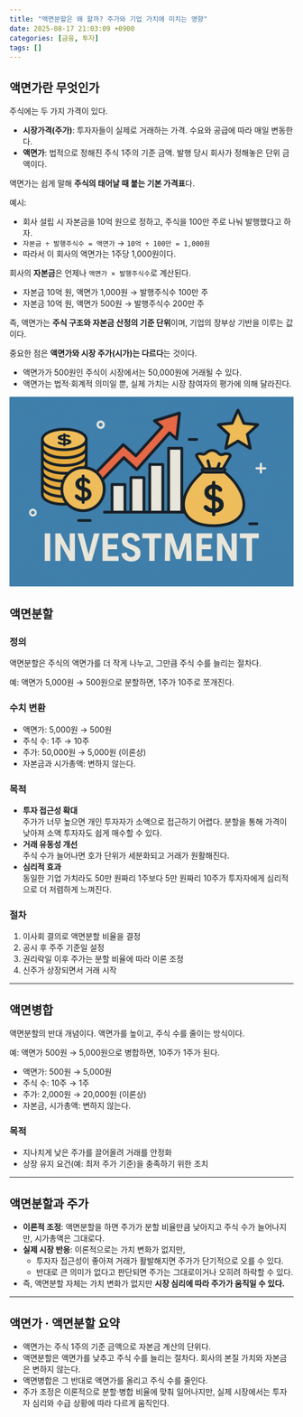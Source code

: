 ```yaml
---
title: "액면분할은 왜 할까? 주가와 기업 가치에 미치는 영향"
date: 2025-08-17 21:03:09 +0900
categories: [금융, 투자]
tags: []
---
```


## 액면가란 무엇인가

주식에는 두 가지 가격이 있다.  
- **시장가격(주가)**: 투자자들이 실제로 거래하는 가격. 수요와 공급에 따라 매일 변동한다.  
- **액면가**: 법적으로 정해진 주식 1주의 기준 금액. 발행 당시 회사가 정해놓은 단위 금액이다.  

액면가는 쉽게 말해 **주식의 태어날 때 붙는 기본 가격표**다.  

예시:  
- 회사 설립 시 자본금을 10억 원으로 정하고, 주식을 100만 주로 나눠 발행했다고 하자.  
- `자본금 ÷ 발행주식수 = 액면가` → `10억 ÷ 100만 = 1,000원`  
- 따라서 이 회사의 액면가는 1주당 1,000원이다.  

회사의 **자본금**은 언제나 `액면가 × 발행주식수`로 계산된다.  
- 자본금 10억 원, 액면가 1,000원 → 발행주식수 100만 주  
- 자본금 10억 원, 액면가 500원 → 발행주식수 200만 주  

즉, 액면가는 **주식 구조와 자본금 산정의 기준 단위**이며, 기업의 장부상 기반을 이루는 값이다.  

중요한 점은 **액면가와 시장 주가(시가)는 다르다**는 것이다.  
- 액면가가 500원인 주식이 시장에서는 50,000원에 거래될 수 있다.  
- 액면가는 법적·회계적 의미일 뿐, 실제 가치는 시장 참여자의 평가에 의해 달라진다.  

![투자](assets/img/normal/investment.png)

## 액면분할

### 정의
액면분할은 주식의 액면가를 더 작게 나누고, 그만큼 주식 수를 늘리는 절차다.  

예: 액면가 5,000원 → 500원으로 분할하면, 1주가 10주로 쪼개진다.  

### 수치 변환
- 액면가: 5,000원 → 500원  
- 주식 수: 1주 → 10주  
- 주가: 50,000원 → 5,000원 (이론상)  
- 자본금과 시가총액: 변하지 않는다.  

### 목적
- **투자 접근성 확대**  
  주가가 너무 높으면 개인 투자자가 소액으로 접근하기 어렵다. 분할을 통해 가격이 낮아져 소액 투자자도 쉽게 매수할 수 있다.  
- **거래 유동성 개선**  
  주식 수가 늘어나면 호가 단위가 세분화되고 거래가 원활해진다.  
- **심리적 효과**  
  동일한 기업 가치라도 50만 원짜리 1주보다 5만 원짜리 10주가 투자자에게 심리적으로 더 저렴하게 느껴진다.  

### 절차
1. 이사회 결의로 액면분할 비율을 결정  
2. 공시 후 주주 기준일 설정  
3. 권리락일 이후 주가는 분할 비율에 따라 이론 조정  
4. 신주가 상장되면서 거래 시작  

---

## 액면병합

액면분할의 반대 개념이다. 액면가를 높이고, 주식 수를 줄이는 방식이다.  

예: 액면가 500원 → 5,000원으로 병합하면, 10주가 1주가 된다.  

- 액면가: 500원 → 5,000원  
- 주식 수: 10주 → 1주  
- 주가: 2,000원 → 20,000원 (이론상)  
- 자본금, 시가총액: 변하지 않는다.  

### 목적
- 지나치게 낮은 주가를 끌어올려 거래를 안정화  
- 상장 유지 요건(예: 최저 주가 기준)을 충족하기 위한 조치  

---

## 액면분할과 주가

- **이론적 조정**: 액면분할을 하면 주가가 분할 비율만큼 낮아지고 주식 수가 늘어나지만, 시가총액은 그대로다.  
- **실제 시장 반응**: 이론적으로는 가치 변화가 없지만,  
  - 투자자 접근성이 좋아져 거래가 활발해지면 주가가 단기적으로 오를 수 있다.  
  - 반대로 큰 의미가 없다고 판단되면 주가는 그대로이거나 오히려 하락할 수 있다.  
- 즉, 액면분할 자체는 가치 변화가 없지만 **시장 심리에 따라 주가가 움직일 수 있다.**

---

## 액면가 · 액면분할 요약

- 액면가는 주식 1주의 기준 금액으로 자본금 계산의 단위다.  
- 액면분할은 액면가를 낮추고 주식 수를 늘리는 절차다. 회사의 본질 가치와 자본금은 변하지 않는다.  
- 액면병합은 그 반대로 액면가를 올리고 주식 수를 줄인다.  
- 주가 조정은 이론적으로 분할·병합 비율에 맞춰 일어나지만, 실제 시장에서는 투자자 심리와 수급 상황에 따라 다르게 움직인다.
